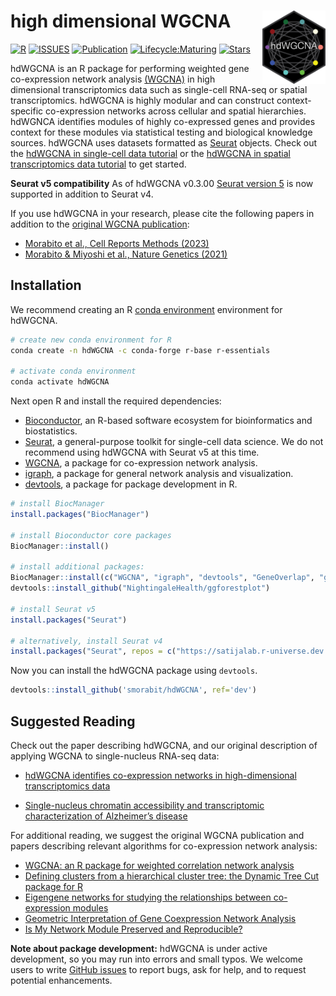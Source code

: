 
# high dimensional WGCNA <img src="man/figures/logo.png" align="right" height="20%" width="20%" />


[![R](https://img.shields.io/github/r-package/v/smorabit/hdWGCNA)](https://github.com/smorabit/hdWGCNA/tree/dev)
[![ISSUES](https://img.shields.io/github/issues/smorabit/hdWGCNA)](https://github.com/smorabit/hdWGCNA/issues)
[![Publication](https://img.shields.io/badge/publication-Cell%20Rep%20Meth-%2300A1D7)](https://www.cell.com/cell-reports-methods/fulltext/S2667-2375(23)00127-3)
[![Lifecycle:Maturing](https://img.shields.io/badge/Lifecycle-Maturing-007EC6)](https://github.com/smorabit/hdWGCNA)
[![Stars](https://img.shields.io/github/stars/smorabit/hdWGCNA?style=social)](https://github.com/smorabit/hdWGCNA/)


hdWGCNA is an R package for performing weighted gene co-expression network analysis [(WGCNA)](https://doi.org/10.1186/1471-2105-9-559) in high dimensional transcriptomics data such as single-cell RNA-seq or spatial transcriptomics. hdWGCNA is highly modular and can construct context-specific co-expression networks across cellular and spatial hierarchies. hdWGNCA identifies modules of highly co-expressed genes and provides context for these modules via statistical testing and biological knowledge sources. hdWGCNA uses datasets formatted as [Seurat](https://satijalab.org/seurat/index.html) objects. Check out the [hdWGCNA in single-cell data tutorial](https://smorabit.github.io/hdWGCNA/articles/basic_tutorial.html) or the [hdWGCNA in spatial transcriptomics data tutorial](https://smorabit.github.io/hdWGCNA/articles/ST_basics.html) to get started.

**Seurat v5 compatibility** As of hdWGCNA v0.3.00 [Seurat version 5](https://satijalab.org/seurat/articles/get_started_v5.html) is now supported in addition to Seurat v4. 

If you use hdWGCNA in your research, please cite the following papers in addition to the [original WGCNA publication](https://doi.org/10.1186/1471-2105-9-559):

* [Morabito et al., Cell Reports Methods (2023)](https://www.cell.com/cell-reports-methods/fulltext/S2667-2375(23)00127-3)
* [Morabito & Miyoshi et al., Nature Genetics (2021)](https://doi.org/10.1038/s41588-021-00894-z)


## Installation

We recommend creating an R [conda environment](https://docs.conda.io/en/latest/) environment for hdWGCNA.

```bash
# create new conda environment for R
conda create -n hdWGCNA -c conda-forge r-base r-essentials

# activate conda environment
conda activate hdWGCNA
```

Next open R and install the required dependencies:

* [Bioconductor](https://www.bioconductor.org/), an R-based software ecosystem for bioinformatics and biostatistics.
* [Seurat](https://satijalab.org/seurat/index.html), a general-purpose toolkit for single-cell data science. We do not recommend using hdWGCNA with Seurat v5 at this time.
* [WGCNA](https://horvath.genetics.ucla.edu/html/CoexpressionNetwork/Rpackages/WGCNA/), a package for co-expression network analysis.
* [igraph](https://igraph.org/r/), a package for general network analysis and visualization.
* [devtools](https://devtools.r-lib.org/), a package for package development in R.

```r
# install BiocManager
install.packages("BiocManager")

# install Bioconductor core packages
BiocManager::install()

# install additional packages:
BiocManager::install(c("WGCNA", "igraph", "devtools", "GeneOverlap", "ggrepel", "UCell"))
devtools::install_github("NightingaleHealth/ggforestplot")

# install Seurat v5 
install.packages("Seurat")

# alternatively, install Seurat v4
install.packages("Seurat", repos = c("https://satijalab.r-universe.dev', 'https://cloud.r-project.org"))

```

Now you can install the hdWGCNA package using `devtools`.

```r
devtools::install_github('smorabit/hdWGCNA', ref='dev')
```

## Suggested Reading

Check out the paper describing hdWGCNA, and our original description of applying WGCNA to single-nucleus RNA-seq data:

* [hdWGCNA identifies co-expression networks in high-dimensional transcriptomics data](https://www.cell.com/cell-reports-methods/fulltext/S2667-2375(23)00127-3) 

* [Single-nucleus chromatin accessibility and transcriptomic characterization of Alzheimer’s disease](https://doi.org/10.1038/s41588-021-00894-z) 

For additional reading, we suggest the original WGCNA publication and papers describing relevant algorithms for co-expression network analysis:

* [WGCNA: an R package for weighted correlation network analysis](https://doi.org/10.1186/1471-2105-9-559)
* [Defining clusters from a hierarchical cluster tree: the Dynamic Tree Cut package for R](https://doi.org/10.1093/bioinformatics/btm563)
* [Eigengene networks for studying the relationships between co-expression modules](https://doi.org/10.1186/1752-0509-1-54)
* [Geometric Interpretation of Gene Coexpression Network Analysis](https://doi.org/10.1371/journal.pcbi.1000117)
* [Is My Network Module Preserved and Reproducible?](https://doi.org/10.1371/journal.pcbi.1001057)

**Note about package development:** hdWGCNA is under active development, so you may run into errors and small typos. We welcome users to
write [GitHub issues](https://docs.github.com/en/issues/tracking-your-work-with-issues/creating-an-issue)
to report bugs, ask for help, and to request potential enhancements.
